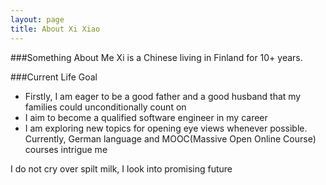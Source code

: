 ```yaml
---
layout: page
title: About Xi Xiao
---
```



###Something About Me
Xi is a Chinese living in Finland for 10+ years.

###Current Life Goal
- Firstly, I am eager to be a good father and a good husband that my families could unconditionally count on
- I aim to become a qualified software engineer in my career
- I am exploring new topics for opening eye views whenever possible. Currently, German language and MOOC(Massive Open Online Course) courses intrigue me


<p class="message">
  I do not cry over spilt milk, I look into promising future
</p>
